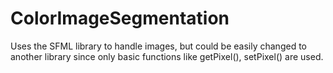 # ColorImageSegmentation
Uses the SFML library to handle images, but could be easily changed to another library since only basic functions like getPixel(), setPixel() are used.
